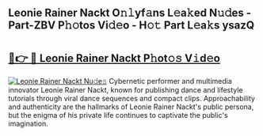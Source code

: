 ## Leonie Rainer Nackt O𝚗𝚕yf𝚊ns L𝚎a𝚔ed N𝚞𝚍es - Part-ZBV P𝚑𝚘tos Vi𝚍𝚎o - H𝚘𝚝 Part L𝚎a𝚔s ysazQ

# <h2><a href="http://kf50p2a.oniu.top/?m=Leonie+Rainer+Nackt">🔗👉 🔴 Leonie Rainer Nackt P𝚑ot𝚘𝚜 V𝚒d𝚎o</a></h2>

[![Leonie Rainer Nackt Nu𝚍e𝚜](https://i.imgur.com/0qMVB7G.gif)](http://kf50p2a.oniu.top/?m=Leonie+Rainer+Nackt)
Cybernetic performer and multimedia innovator Leonie Rainer Nackt, known for publishing dance and lifestyle tutorials through viral dance sequences and compact clips. Approachability and authenticity are the hallmarks of Leonie Rainer Nackt's public persona, but the enigma of his private life continues to captivate the public's imagination.  
